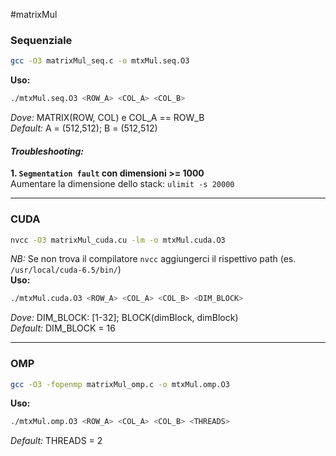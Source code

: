 #matrixMul

### Sequenziale
```sh
gcc -O3 matrixMul_seq.c -o mtxMul.seq.O3
```
__Uso:__
```sh
./mtxMul.seq.O3 <ROW_A> <COL_A> <COL_B>
```
_Dove:_ MATRIX(ROW, COL) e COL_A == ROW_B  
_Default:_ A = (512,512); B = (512,512)  
#### _Troubleshooting:_
**1. `Segmentation fault` con dimensioni >= 1000**  
Aumentare la dimensione dello stack: `ulimit -s 20000`

---
### CUDA
```sh
nvcc -O3 matrixMul_cuda.cu -lm -o mtxMul.cuda.O3
```
_NB:_ Se non trova il compilatore `nvcc` aggiungerci il rispettivo path (es. `/usr/local/cuda-6.5/bin/`)  
__Uso:__
```sh
./mtxMul.cuda.O3 <ROW_A> <COL_A> <COL_B> <DIM_BLOCK>
```
_Dove:_  DIM_BLOCK: [1-32]; BLOCK(dimBlock, dimBlock)  
_Default:_ DIM_BLOCK = 16

---
### OMP
```sh
gcc -O3 -fopenmp matrixMul_omp.c -o mtxMul.omp.O3
```
__Uso:__
```sh
./mtxMul.omp.O3 <ROW_A> <COL_A> <COL_B> <THREADS>
```
_Default:_ THREADS = 2 
